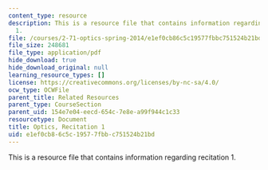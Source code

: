 ```yaml
---
content_type: resource
description: This is a resource file that contains information regarding recitation
  1.
file: /courses/2-71-optics-spring-2014/e1ef0cb86c5c19577fbbc751524b21bd_MIT2_71S14_Rec1.pdf
file_size: 248681
file_type: application/pdf
hide_download: true
hide_download_original: null
learning_resource_types: []
license: https://creativecommons.org/licenses/by-nc-sa/4.0/
ocw_type: OCWFile
parent_title: Related Resources
parent_type: CourseSection
parent_uid: 154e7e04-eecd-654c-7e8e-a99f944c1c33
resourcetype: Document
title: Optics, Recitation 1
uid: e1ef0cb8-6c5c-1957-7fbb-c751524b21bd
---
```

This is a resource file that contains information regarding recitation 1.